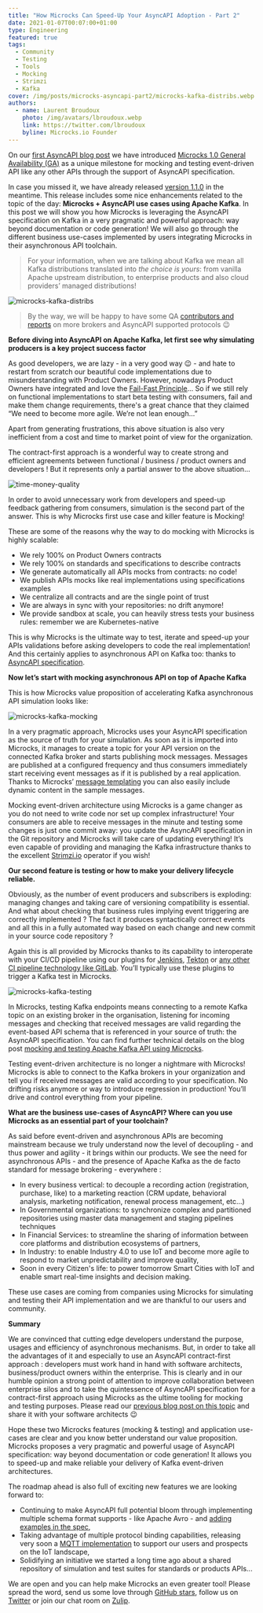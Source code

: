 ```yaml
---
title: "How Microcks Can Speed-Up Your AsyncAPI Adoption - Part 2"
date: 2021-01-07T00:07:00+01:00
type: Engineering
featured: true
tags:
  - Community
  - Testing
  - Tools
  - Mocking
  - Strimzi
  - Kafka
cover: /img/posts/microcks-asyncapi-part2/microcks-kafka-distribs.webp
authors:
  - name: Laurent Broudoux
    photo: /img/avatars/lbroudoux.webp
    link: https://twitter.com/lbroudoux
    byline: Microcks.io Founder
---
```


On our [first AsyncAPI blog post](/blog/microcks-asyncapi-part1) we have introduced [Microcks 1.0 General Availability (GA)](https://microcks.io/blog/microcks-1.0.0-release/) as a unique milestone for mocking and testing event-driven API like any other APIs through the support of AsyncAPI specification.

In case you missed it, we have already released [version 1.1.0](https://microcks.io/blog/microcks-1.1.0-release/) in the meantime. This release includes some nice enhancements related to the topic of the day: **Microcks + AsyncAPI use cases using Apache Kafka**. In this post we will show you how Microcks is leveraging the AsyncAPI specification on Kafka in a very pragmatic and powerful approach: way beyond documentation or code generation! We will also go through the different business use-cases implemented by users integrating Microcks in their asynchronous API toolchain.

> For your information, when we are talking about Kafka we mean all Kafka distributions translated into *the choice is yours*: from vanilla Apache upstream distribution, to enterprise products and also cloud providers’ managed distributions!

![microcks-kafka-distribs](/img/posts/microcks-asyncapi-part2/microcks-kafka-distribs.webp)

> By the way, we will be happy to have some QA [contributors and reports](https://github.com/microcks/microcks/blob/master/CONTRIBUTING.md) on more brokers and AsyncAPI supported protocols :wink:

**Before diving into AsyncAPI on Apache Kafka, let first see why simulating producers is a key project success factor**

As good developers, we are lazy - in a very good way :wink: - and hate to restart from scratch our beautiful code implementations due to misunderstanding with Product Owners. However, nowadays Product Owners have integrated and love the [Fail-Fast Principle](https://www.forbes.com/sites/danpontefract/2018/09/15/the-foolishness-of-fail-fast-fail-often/)... So if we still rely on functional implementations to start beta testing with consumers, fail and make them change requirements, there's a great chance that they claimed “We need to become more agile. We’re not lean enough…”

Apart from generating frustrations, this above situation is also very inefficient from a cost and time to market point of view for the organization. 

The contract-first approach is a wonderful way to create strong and efficient agreements between functional / business / product owners and developers ! But it represents only a partial answer to the above situation...

![time-money-quality](/img/posts/microcks-asyncapi-part2/time-money-quality.webp)

In order to avoid unnecessary work from developers and speed-up feedback gathering from consumers, simulation is the second part of the answer. This is why Microcks first use case and killer feature is Mocking! 

These are some of the reasons why the way to do mocking with Microcks is highly scalable: 
* We rely 100% on Product Owners contracts 
* We rely 100% on standards and specifications to describe contracts
* We generate automatically all APIs mocks from contracts: no code!
* We publish APIs mocks like real implementations using specifications examples 
* We centralize all contracts and are the single point of trust
* We are always in sync with your repositories: no drift anymore!
* We provide sandbox at scale, you can heavily stress tests your business rules: remember we are Kubernetes-native

This is why Microcks is the ultimate way to test, iterate and speed-up your APIs validations before asking developers to code the real implementation! And this certainly applies to asynchronous API on Kafka too: thanks to [AsyncAPI specification](https://www.asyncapi.com/docs/specifications/2.0.0).

**Now let’s start with mocking asynchronous API on top of Apache Kafka**

This is how Microcks value proposition of accelerating Kafka asynchronous API simulation looks like:

![microcks-kafka-mocking](/img/posts/microcks-asyncapi-part2/microcks-kafka-mocking.webp)

In a very pragmatic approach, Microcks uses your AsyncAPI specification as the source of truth for your simulation. As soon as it is imported into Microcks, it manages to create a topic for your API version on the connected Kafka broker and starts publishing mock messages. Messages are published at a configured frequency and thus consumers immediately start receiving event messages as if it is published by a real application. Thanks to Microcks’ [message templating](https://microcks.io/documentation/using/advanced/templates/) you can also easily include dynamic content in the sample messages.

Mocking event-driven architecture using Microcks is a game changer as you do not need to write code nor set up complex infrastructure! Your consumers are able to receive messages in the minute and testing some changes is just one commit away: you update the AsyncAPI specification in the Git repository and Microcks will take care of updating everything! It’s even capable of providing and managing the Kafka infrastructure thanks to the excellent [Strimzi.io](https://strimzi.io/) operator if you wish!

**Our second feature is testing or how to make your delivery lifecycle reliable.**

Obviously, as the number of event producers and subscribers is exploding: managing changes and taking care of versioning compatibility is essential. And what about checking that business rules implying event triggering are correctly implemented ? The fact it produces syntactically correct events and all this in a fully automated way based on each change and new commit in your source code repository ?

Again this is all provided by Microcks thanks to its capability to interoperate with your CI/CD pipeline using our plugins for [Jenkins](https://microcks.io/documentation/automating/jenkins/), [Tekton](https://microcks.io/documentation/automating/tekton/) or [any other CI pipeline technology like GitLab](https://microcks.io/documentation/automating/cli/). You’ll typically use these plugins to trigger a Kafka test in Microcks.

![microcks-kafka-testing](/img/posts/microcks-asyncapi-part2/microcks-kafka-testing.webp)

In Microcks, testing Kafka endpoints means connecting to a remote Kafka topic on an existing broker in the organisation, listening for incoming messages and checking that received messages are valid regarding the event-based API schema that is referenced in your source of truth: the AsyncAPI specification. You can find further technical details on the blog post [mocking and testing Apache Kafka API using Microcks](https://microcks.io/blog/apache-kafka-mocking-testing/).

Testing event-driven architecture is no longer a nightmare with Microcks! Microcks is able to connect to the Kafka brokers in your organization and tell you if received messages are valid according to your specification. No drifting risks anymore or way to introduce regression in production! You’ll drive and control everything from your pipeline.

**What are the business use-cases of AsyncAPI? Where can you use Microcks as an essential part of your toolchain?**

As said before event-driven and asynchronous APIs are becoming mainstream because we truly understand now the level of decoupling - and thus power and agility - it brings within our products.  We see the need for asynchronous APIs - and the presence of Apache Kafka as the de facto standard for message brokering - everywhere :

* In every business vertical: to decouple a recording action (registration, purchase, like) to a marketing reaction (CRM update, behavioral analysis, marketing notification, renewal process management, etc...)
* In Governmental organizations: to synchronize complex and partitioned repositories using master data management and staging pipelines techniques
* In Financial Services: to streamline the sharing of information between core platforms and distribution ecosystems of partners,
* In Industry: to enable Industry 4.0 to use IoT and become more agile to respond to market unpredictability and improve quality,
* Soon in every Citizen's life: to power tomorrow Smart Cities with IoT and enable smart real-time insights and decision making.

These use cases are coming from companies using Microcks for simulating and testing their API implementation and we are thankful to our users and community.

**Summary**

We are convinced that cutting edge developers understand the purpose, usages and efficiency of asynchronous mechanisms. But, in order to take all the advantages of it and especially to use an AsyncAPI contract-first approach : developers must work hand in hand with software architects, business/product owners within the enterprise. This is clearly and in our humble opinion a strong point of attention to improve collaboration between enterprise silos and to take the quintessence of AsyncAPI specification for a contract-first approach using Microcks as the ultime tooling for mocking and testing purposes. Please read our [previous blog post on this topic](https://microcks.io/blog/continuous-testing-all-your-apis/) and share it with your software architects :wink:

Hope these two Microcks features (mocking & testing) and application use-cases are clear and you know better understand our value proposition. Microcks proposes a very pragmatic and powerful usage of AsyncAPI specification: way beyond documentation or code generation! It allows you to speed-up and make reliable your delivery of Kafka event-driven architectures.

The roadmap ahead is also full of exciting new features we are looking forward to: 

* Continuing to make AsyncAPI full potential bloom through implementing multiple schema format supports - like Apache Avro - and [adding examples in the spec](https://github.com/asyncapi/asyncapi/issues/329),
* Taking advantage of multiple protocol binding capabilities, releasing very soon a [MQTT implementation](https://github.com/microcks/microcks/issues/293) to support our users and prospects on the IoT landscape,
* Solidifying an initiative we started a long time ago about a shared repository of simulation and test suites for standards or products APIs...

We are open and you can help make Microcks an even greater tool! Please spread the word, send us some love through [GitHub stars](https://github.com/microcks/microcks), follow us on [Twitter](https://twitter.com/microcksio) or join our chat room on [Zulip](https://microcksio.zulipchat.com/login/).
